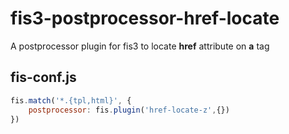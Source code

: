 # fis3-postprocessor-href-locate

A postprocessor plugin for fis3 to locate **href** attribute on **a** tag

## fis-conf.js
```javascript
fis.match('*.{tpl,html}', {
    postprocessor: fis.plugin('href-locate-z',{})
})
```
